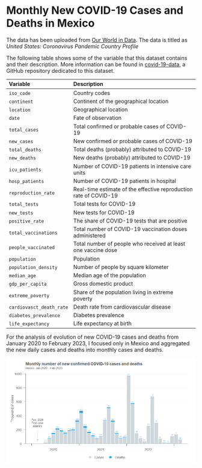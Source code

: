 # Monthly New COVID-19 Cases and Deaths in Mexico

The data has been uploaded from [Our World in Data](https://ourworldindata.org/coronavirus/country/united-states?country=). The data is titled as *United States: Coronavirus Pandemic Country Profile*

The following table shows some of the variable that this dataset contains and their description. More information can be found in [covid-19-data](https://github.com/owid/covid-19-data/tree/master/public/data), a GitHub repository dedicated to this dataset.


|Variable    |Description|
|:-----------|:----------|
|`iso_code`|Country codes|
|`continent`|Continent of the geographical location|
|`location`|Geographical location|
|`date`|Fate of observation|
|`total_cases`|Total confirmed or probable cases of COVID-19|
|`new_cases`|New confirmed or probable cases of COVID-19|
|`total_deaths`|Total deaths (probably) attributed to COVID-19|
|`new_deaths`|New deaths (probably) attributed to COVID-19|
|`icu_patients`|Number of COVID-19 patients in intensive care units|
|`hosp_patients`|Number of COVID-19 patients in hospital|
|`reproduction_rate`|Real-time estimate of the effective reproduction rate of COVID-19|
|`total_tests`|Total tests for COVID-19|
|`new_tests`|New tests for COVID-19|
|`positive_rate`|The share of COVID-19 tests that are positive|
|`total_vaccinations`|Total number of COVID-19 vaccination doses administered|
|`people_vaccinated`|Total number of people who received at least one vaccine dose
|`population`|Population|
|`population_density`|Number of people by square kilometer|
|`median_age`|Median age of the population|
|`gdp_per_capita`|Gross domestic product|
|`extreme_poverty`|Share of the population living in extreme poverty|
|`cardiovasct_death_rate`|Death rate from cardiovascular disease|
|`diabetes_prevalence`|Diabetes prevalence|
|`life_expectancy`|Life expectancy at birth|

For the analysis of evolution of new COVID-19 cases and deaths from January 2020 to February 2023, I focused only in Mexico and aggregated the new daily cases and deaths into monthly cases and deaths.

![Monthly new COVID-19 cases and deaths in Mexico](/Image/covid-cases.png)
